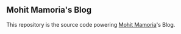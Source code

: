 ## Mohit Mamoria's Blog
This repository is the source code powering [Mohit Mamoria](http://mohitmamoria.com)'s Blog.